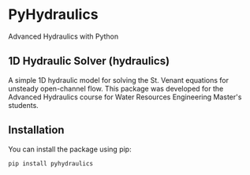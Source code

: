 # PyHydraulics
Advanced Hydraulics with Python

## 1D Hydraulic Solver (hydraulics)

A simple 1D hydraulic model for solving the St. Venant equations for unsteady open-channel flow. This package was developed for the Advanced Hydraulics course for Water Resources Engineering Master's students.

## Installation

You can install the package using pip:

```bash
pip install pyhydraulics